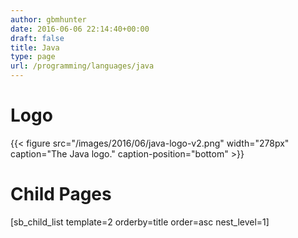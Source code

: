 ```yaml
---
author: gbmhunter
date: 2016-06-06 22:14:40+00:00
draft: false
title: Java
type: page
url: /programming/languages/java
---
```


# Logo


{{< figure src="/images/2016/06/java-logo-v2.png" width="278px" caption="The Java logo." caption-position="bottom" >}}


# Child Pages




[sb_child_list template=2 orderby=title order=asc nest_level=1]
